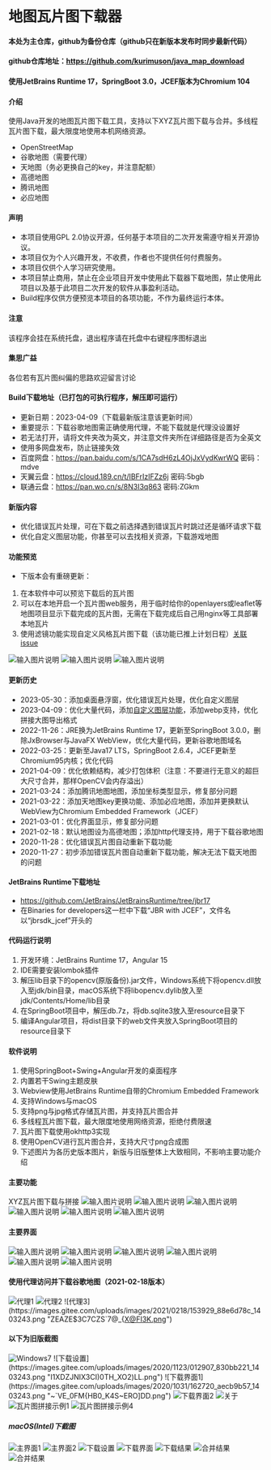 # 地图瓦片图下载器

#### 本处为主仓库，github为备份仓库（github只在新版本发布时同步最新代码）
#### github仓库地址：https://github.com/kurimuson/java_map_download

#### 使用JetBrains Runtime 17，SpringBoot 3.0，JCEF版本为Chromium 104

#### 介绍
使用Java开发的地图瓦片图下载工具，支持以下XYZ瓦片图下载与合并。多线程瓦片图下载，最大限度地使用本机网络资源。
- OpenStreetMap
- 谷歌地图（需要代理）
- 天地图（务必更换自己的key，并注意配额）
- 高德地图
- 腾讯地图
- 必应地图

#### 声明
- 本项目使用GPL 2.0协议开源，任何基于本项目的二次开发需遵守相关开源协议。
- 本项目仅为个人兴趣开发，不收费，作者也不提供任何付费服务。
- 本项目仅供个人学习研究使用。
- 本项目禁止商用，禁止在企业项目开发中使用此下载器下载地图，禁止使用此项目以及基于此项目二次开发的软件从事盈利活动。
- Build程序仅供方便预览本项目的各项功能，不作为最终运行本体。

#### 注意
该程序会挂在系统托盘，退出程序请在托盘中右键程序图标退出

#### 集思广益
各位若有瓦片图纠偏的思路欢迎留言讨论

#### Build下载地址（已打包的可执行程序，解压即可运行）
- 更新日期：2023-04-09（下载最新版注意该更新时间）
- 重要提示：下载谷歌地图需正确使用代理，不能下载就是代理没设置好
- 若无法打开，请将文件夹改为英文，并注意文件夹所在详细路径是否为全英文
- 使用多网盘发布，防止链接失效
- 百度网盘：https://pan.baidu.com/s/1CA7sdH6zL4OjJxVydKwrWQ  密码：mdve 
- 天翼云盘：https://cloud.189.cn/t/IBFrIzIFZz6j 密码:5bgb
- 联通云盘：https://pan.wo.cn/s/8N3I3q863 密码:ZGkm

#### 新版内容
- 优化错误瓦片处理，可在下载之前选择遇到错误瓦片时跳过还是循环请求下载
- 优化自定义图层功能，你甚至可以去找相关资源，下载游戏地图

#### 功能预览
- 下版本会有重磅更新：
1. 在本软件中可以预览下载后的瓦片图
2. 可以在本地开启一个瓦片图web服务，用于临时给你的openlayers或leaflet等地图项目显示下载完成的瓦片图，无需在下载完成后自己用nginx等工具部署本地瓦片
3. 使用滤镜功能实现自定义风格瓦片图下载（该功能已推上计划日程）[关联issue](https://gitee.com/CrimsonHu/java_map_download/issues/I7B3XK)

![输入图片说明](Other/image/DHVB2QC4DA5SPKS880YLI4.png)
![输入图片说明](Other/image/D37FAQN9BVIXZIO5.png)
![输入图片说明](Other/image/AQGA19U6SF0O7TQJGZGR8Q.png)

#### 更新历史
- 2023-05-30：添加桌面悬浮窗，优化错误瓦片处理，优化自定义图层
- 2023-04-09：优化大量代码，添加[自定义图层功能](https://gitee.com/CrimsonHu/java_map_download/issues/I6KPWN)，添加webp支持，优化拼接大图导出格式
- 2022-11-26：JRE换为JetBrains Runtime 17，更新至SpringBoot 3.0.0，删除JxBrowser与JavaFX WebView，优化大量代码，更新谷歌地图域名
- 2022-03-25：更新至Java17 LTS，SpringBoot 2.6.4，JCEF更新至Chromium95内核；优化代码
- 2021-04-09：优化依赖结构，减少打包体积（注意：不要进行无意义的超巨大尺寸合并，那样OpenCV会内存溢出）
- 2021-03-24：添加腾讯地图地图，添加坐标类型显示，修复部分问题
- 2021-03-22：添加天地图key更换功能、添加必应地图，添加并更换默认WebView为Chromium Embedded Framework（JCEF）
- 2021-03-01：优化界面显示，修复部分问题
- 2021-02-18：默认地图设为高德地图；添加http代理支持，用于下载谷歌地图
- 2020-11-28：优化错误瓦片图自动重新下载功能
- 2020-11-27：初步添加错误瓦片图自动重新下载功能，解决无法下载天地图的问题

#### JetBrains Runtime下载地址
- https://github.com/JetBrains/JetBrainsRuntime/tree/jbr17
- 在Binaries for developers这一栏中下载“JBR with JCEF”，文件名以“jbrsdk_jcef”开头的

#### 代码运行说明
1. 开发环境：JetBrains Runtime 17，Angular 15
2. IDE需要安装lombok插件
3. 解压lib目录下的opencv(原版备份).jar文件，Windows系统下将opencv.dll放入至jdk/bin目录，macOS系统下将libopencv.dylib放入至jdk/Contents/Home/lib目录
4. 在SpringBoot项目中，解压db.7z，将db.sqlite3放入至resource目录下
5. 编译Angular项目，将dist目录下的web文件夹放入SpringBoot项目的resource目录下

#### 软件说明
1. 使用SpringBoot+Swing+Angular开发的桌面程序
2. 内置若干Swing主题皮肤
3. Webview使用JetBrains Runtime自带的Chromium Embedded Framework
4. 支持Windows与macOS
5. 支持png与jpg格式存储瓦片图，并支持瓦片图合并
6. 多线程瓦片图下载，最大限度地使用网络资源，拒绝付费限速
7. 瓦片图下载使用okhttp3实现
8. 使用OpenCV进行瓦片图合并，支持大尺寸png合成图
9. 下述图片为各历史版本图片，新版与旧版整体上大致相同，不影响主要功能介绍

#### 主要功能
XYZ瓦片图下载与拼接
![输入图片说明](Other/image/194201_51cbcc76_1403243.webp)
![输入图片说明](Other/image/191841_58a9107e_1403243.webp)
![输入图片说明](Other/image/184433_266b9408_1403243.webp)
![输入图片说明](Other/image/190547_ef9e10bd_1403243.webp)
![输入图片说明](Other/image/192008_a3e72cda_1403243.webp)
![输入图片说明](Other/image/235757_070c3fc7_1403243.webp)

#### 主要界面
![输入图片说明](Other/image/190547_ef9e10bd_1403243.webp)
![输入图片说明](Other/image/012326_e90a2ee4_1403243.webp)
![输入图片说明](Other/image/191011_7b58ab8c_1403243.webp)
![输入图片说明](Other/image/190953_497f7569_1403243.webp)
![输入图片说明](Other/image/190713_68a1bd09_1403243.webp)
![输入图片说明](Other/image/191415_b83b6dfd_1403243.webp)

#### 使用代理访问并下载谷歌地图（2021-02-18版本）
![代理1](https://images.gitee.com/uploads/images/2021/0218/152258_3b6f8231_1403243.jpeg "1613632674(1).jpg")
![代理2](https://images.gitee.com/uploads/images/2021/0218/152345_babdc925_1403243.png "$_OQTUXO623_RZ%0G)%[XYM.png")
![代理3](https://images.gitee.com/uploads/images/2021/0218/153929_88e6d78c_1403243.png "ZEAZE$3C7CZS`7@_{X@FI3K.png")

#### 以下为旧版截图
![Windows7](https://images.gitee.com/uploads/images/2020/1123/013255_4aa27099_1403243.png "_JVZV%LF}GJ`(L(B7W(%N}D.png")
![下载设置](https://images.gitee.com/uploads/images/2020/1123/012907_830bb221_1403243.png "I1XDZJNIX3CI)0TH_XO2)LL.png")
![下载界面1](https://images.gitee.com/uploads/images/2020/1031/162720_aecb9b57_1403243.png "~`VE_0FM{HB0_K4S~ERO]DD.png")
![下载界面2](https://images.gitee.com/uploads/images/2020/1031/162734_fc13bdb9_1403243.png "F1ASVTZQH%D}7NM7E4@VC~2.png")
![关于](https://images.gitee.com/uploads/images/2020/1123/013200_324218fd_1403243.png "2_859NL6FOR7(@]_[E3XCFL.png")
![瓦片图拼接示例1](https://images.gitee.com/uploads/images/2020/1025/184409_f512ec03_1403243.png "IHESGJ986LN31[ICDV]5ICQ.png")
![瓦片图拼接示例4](https://images.gitee.com/uploads/images/2020/1029/163712_032f9f19_1403243.png "]~QU7`77({@VL{GLBOKJM{0.png")

##### macOS(Intel)下截图
![主界面1](https://images.gitee.com/uploads/images/2020/1025/200558_73c24f43_1403243.png "C241622F-D0C6-4E07-A20B-6424BD93987D.png")
![主界面2](https://images.gitee.com/uploads/images/2020/1025/200625_fa0bbac7_1403243.png "2FA9C69F-F8AD-4D99-8948-E2412FCC39E2.png")
![下载设置](https://images.gitee.com/uploads/images/2020/1025/200638_ba6a3d43_1403243.png "B6E5D312-3B70-48CA-9268-D8EBF7B0AD2B.png")
![下载界面](https://images.gitee.com/uploads/images/2020/1031/164829_579bde2a_1403243.png "35BDBFD3-699E-48A5-BF22-349E84AC3573.png")
![下载结果](https://images.gitee.com/uploads/images/2020/1025/200828_c79e7461_1403243.png "319FC41E-DDF9-4633-816D-09B813FDE093.png")
![合并结果](https://images.gitee.com/uploads/images/2020/1025/201358_ee4b9a82_1403243.png "D9400C8D-E87D-42A6-BEBF-C5CEA2B9F75C.png")
![合并结果](https://images.gitee.com/uploads/images/2020/1025/201415_178ebde6_1403243.png "61916631-E18B-4A54-BDEA-0BDD2C04A5A0.png")

